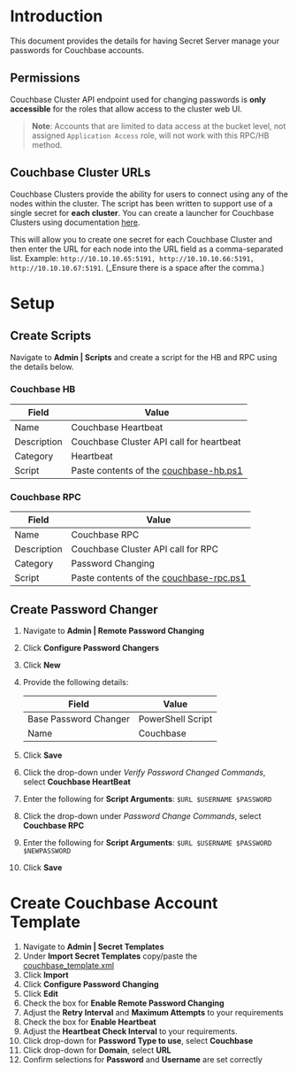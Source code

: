 # Introduction

This document provides the details for having Secret Server manage your passwords for Couchbase accounts.

## Permissions

Couchbase Cluster API endpoint used for changing passwords is **only accessible** for the roles that allow access to the cluster web UI.

> **Note**: Accounts that are limited to data access at the bucket level, not assigned `Application Access` role, will not work with this RPC/HB method.

## Couchbase Cluster URLs

Couchbase Clusters provide the ability for users to connect using any of the nodes within the cluster. The script has been written to support use of a single secret for **each cluster**. You can create a launcher for Couchbase Clusters using documentation [here](../../launchers/couchbase).

This will allow you to create one secret for each Couchbase Cluster and then enter the URL for each node into the URL field as a comma-separated list. Example: `http://10.10.10.65:5191, http://10.10.10.66:5191, http://10.10.10.67:5191`. (_Ensure there is a space after the comma.)

# Setup

## Create Scripts

Navigate to **Admin | Scripts** and create a script for the HB and RPC using the details below.

### Couchbase HB

| Field       | Value                                                      |
| ----------- | ---------------------------------------------------------- |
| Name        | Couchbase Heartbeat                                        |
| Description | Couchbase Cluster API call for heartbeat                   |
| Category    | Heartbeat                                                  |
| Script      | Paste contents of the [couchbase-hb.ps1](couchbase-hb.ps1) |

### Couchbase RPC

| Field       | Value                                                        |
| ----------- | ------------------------------------------------------------ |
| Name        | Couchbase RPC                                                |
| Description | Couchbase Cluster API call for RPC                           |
| Category    | Password Changing                                            |
| Script      | Paste contents of the [couchbase-rpc.ps1](couchbase-rpc.ps1) |

## Create Password Changer

1. Navigate to **Admin | Remote Password Changing**
2. Click **Configure Password Changers**
3. Click **New**
4. Provide the following details:

    | Field                 | Value             |
    | --------------------- | ----------------- |
    | Base Password Changer | PowerShell Script |
    | Name                  | Couchbase         |

5. Click **Save**
6. Click the drop-down under _Verify Password Changed Commands_, select **Couchbase HeartBeat**
7. Enter the following for **Script Arguments**: `$URL $USERNAME $PASSWORD`
8. Click the drop-down under _Password Change Commands_, select **Couchbase RPC**
9. Enter the following for **Script Arguments**: `$URL $USERNAME $PASSWORD $NEWPASSWORD`
10. Click **Save**

# Create Couchbase Account Template

1. Navigate to **Admin | Secret Templates**
2. Under **Import Secret Templates** copy/paste the [couchbase_template.xml](couchbase_template.xml)
3. Click **Import**
4. Click **Configure Password Changing**
5. Click **Edit**
6. Check the box for **Enable Remote Password Changing**
7. Adjust the **Retry Interval** and **Maximum Attempts** to your requirements
8. Check the box for **Enable Heartbeat**
9. Adjust the **Heartbeat Check Interval** to your requirements.
10. Click drop-down for **Password Type to use**, select **Couchbase**
11. Click drop-down for **Domain**, select **URL**
12. Confirm selections for **Password** and **Username** are set correctly
